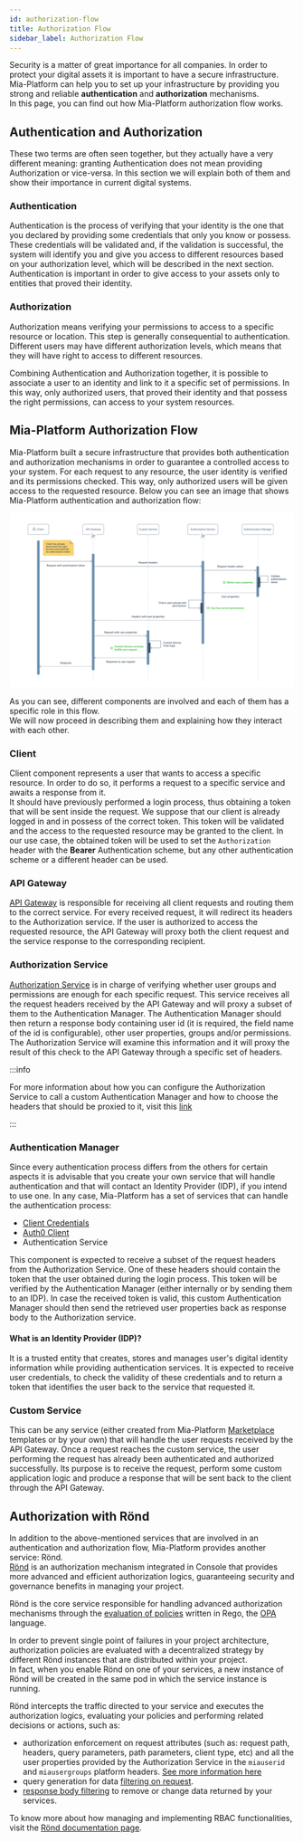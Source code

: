 ```yaml
---
id: authorization-flow
title: Authorization Flow
sidebar_label: Authorization Flow
---
```


Security is a matter of great importance for all companies. In order to protect your digital assets it is important to have a secure infrastructure.
Mia-Platform can help you to set up your infrastructure by providing you strong and reliable **authentication** and **authorization** mechanisms.  
In this page, you can find out how Mia-Platform authorization flow works.

## Authentication and Authorization

These two terms are often seen together, but they actually have a very different meaning: granting Authentication does not mean providing Authorization or vice-versa. In this section we will explain both of them and show their importance in current digital systems.

### Authentication

Authentication is the process of verifying that your identity is the one that you declared by providing some credentials that only you know or possess.
These credentials will be validated and, if the validation is successful, the system will identify you and give you access to different resources based on your authorization level, which will be described in the next section.  
Authentication is important in order to give access to your assets only to entities that proved their identity.

### Authorization

Authorization means verifying your permissions to access to a specific resource or location. This step is generally consequential to authentication.
Different users may have different authorization levels, which means that they will have right to access to different resources.  

Combining Authentication and Authorization together, it is possible to associate a user to an identity and link to it a specific set of permissions. In this way, only authorized users, that proved their identity and that possess the right permissions, can access to your system resources.

## Mia-Platform Authorization Flow

Mia-Platform built a secure infrastructure that provides both authentication and authorization mechanisms in order to guarantee a controlled access to your system.
For each request to any resource, the user identity is verified and its permissions checked. This way, only authorized users will be given access to the requested resource.
Below you can see an image that shows Mia-Platform authentication and authorization flow:

![Authorization Flow Sequence](./img/authorization-flow-sequence.png)

As you can see, different components are involved and each of them has a specific role in this flow.  
We will now proceed in describing them and explaining how they interact with each other.

### Client

Client component represents a user that wants to access a specific resource. In order to do so, it performs a request to a specific service  and awaits a response from it.  
It should have previously performed a login process, thus obtaining a token that will be sent inside the request. We suppose that our client is already logged in and in possess of the correct token. This token will be validated and the access to the requested resource may be granted to the client. In our use case, the obtained token will be used to set the `Authorization` header with the **Bearer** Authentication scheme, but any other authentication scheme or a different header can be used.

### API Gateway

[API Gateway](/runtime_suite/api-gateway/10_overview.md) is responsible for receiving all client requests and routing them to the correct service.
For every received request, it will redirect its headers to the Authorization service. If the user is authorized to access the requested resource, the API Gateway will proxy both the client request and the service response to the corresponding recipient.

### Authorization Service

[Authorization Service](/runtime_suite/authorization-service/30_usage.md) is in charge of verifying whether user groups and permissions are enough for each specific request. This service receives all the request headers received by the API Gateway and will proxy a subset of them to the Authentication Manager.
The Authentication Manager should then return a response body containing user id (it is required, the field name of the id is configurable), other user properties, groups and/or permissions. The Authorization Service will examine this information and it will proxy the result of this check to the API Gateway through a specific set of headers.

:::info

For more information about how you can configure the Authorization Service to call a custom Authentication Manager and how to choose the headers that should be proxied to it, visit this [link](/runtime_suite/authorization-service/30_usage.md)

:::

### Authentication Manager

Since every authentication process differs from the others for certain aspects it is advisable that you create your own service that will handle authentication and that will contact an Identity Provider (IDP), if you intend to use one.
In any case, Mia-Platform has a set of services that can handle the authentication process:

* [Client Credentials](/runtime_suite/client-credentials/10_configuration.md)
* [Auth0 Client](/runtime_suite/auth0-client/20_configuration.md)
* Authentication Service

This component is expected to receive a subset of the request headers from the Authorization Service. One of these headers should contain the token that the user obtained during the login process.
This token will be verified by the Authentication Manager (either internally or by sending them to an IDP). In case the received token is valid, this custom Authentication Manager should then send the retrieved user properties back as response body to the Authorization service.

#### What is an Identity Provider (IDP)?

It is a trusted entity that creates, stores and manages user's digital identity information while providing authentication services. It is expected to receive user credentials, to check the validity of these credentials and to return a token that identifies the user back to the service that requested it.

### Custom Service

This can be any service (either created from Mia-Platform [Marketplace](/marketplace/overview_marketplace.md) templates or by your own) that will handle the user requests received by the API Gateway.
Once a request reaches the custom service, the user performing the request has already been authenticated and authorized successfully.
Its purpose is to receive the request, perform some custom application logic and produce a response that will be sent back to the client through the API Gateway.

## Authorization with Rönd

In addition to the above-mentioned services that are involved in an authentication and authorization flow, 
Mia-Platform provides another service: Rönd.  
[Rönd](https://rond-authz.io) is an authorization mechanism integrated in Console that provides more advanced and efficient authorization logics, guaranteeing security and governance benefits in managing your project.

Rönd is the core service responsible for handling advanced authorization mechanisms through the 
[evaluation of policies](https://rond-authz.io/docs/policy-integration) written in Rego, 
the [OPA](https://www.openpolicyagent.org/docs/latest/) language.

In order to prevent single point of failures in your project architecture, authorization policies are evaluated with a decentralized strategy by different Rönd instances that are distributed within your project.  
In fact, when you enable Rönd on one of your services, a new instance of Rönd will be created in the same pod in which the service instance is running.

Rönd intercepts the traffic directed to your service and executes the authorization
logics, evaluating your policies and performing related decisions or actions, such as:

* authorization enforcement on request attributes (such as: request path, headers, query parameters, path parameters, client type, etc) and all the user properties provided by the Authorization Service in the `miauserid` and `miausergroups` platform headers. [See more information here](https://rond-authz.io/docs/policy-integration#rbac-data-model)
* query generation for data [filtering on request](https://rond-authz.io/docs/policy-integration#rows-filtering).
* [response body filtering](https://rond-authz.io/docs/policy-integration#response-filtering) to remove or change data returned by your services.

To know more about how managing and implementing RBAC functionalities, 
visit the [Rönd documentation page](https://rond-authz.io/docs/policy-integration).

